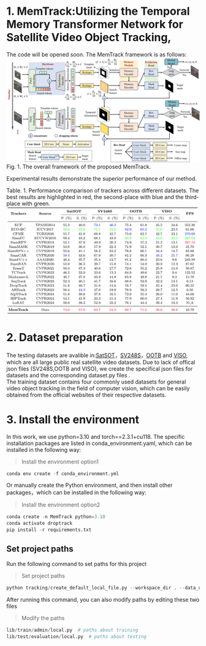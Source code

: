 # 1. MemTrack:Utilizing the Temporal Memory Transformer Network for Satellite Video Object Tracking,
The code will be opened soon. The MemTrack framework is as follows:
![image](framework.jpg)
Fig. 1. The overall framework of the proposed MemTrack.  <br>

Experimental results demonstrate the superior performance of our method. <br>

Table. 1. Performance comparison of trackers across different datasets. The best results are highlighted in red, the second-place with blue and the third-place with green.
![image](table_result.png)

# 2. Dataset preparation
The testing datasets are avalible in:[SatSOT](http://www.csu.cas.cn/gb/kybm/sjlyzx/gcxx_sjj/sjj_wxxl/202106/t20210607_6080256.html)，[SV248S](https://github.com/xdai-dlgvv/SV248S)，[OOTB](https://github.com/YZCU/OOTB) and [VISO](https://github.com/QingyongHu/VISO), which are all large public real satellite video datasets. Due to lack of offical json files (SV248S,OOTB and VISO), we create the specifical json files for datasets and the corresponding dataset.py files . <br>
The training dataset contains four commonly used datasets for general video object tracking in the field of computer vision, which can be easily obtained from the official websites of their respective datasets.

# 3. Install the environment
In this work, we use python=3.10 and torch==2.3.1+cu118. The specific installation packages are listed in conda_environment.yaml, which can be installed in the following way:
> Install the environment option1
```python 
conda env create -f conda_environment.yml
```
Or manually create the Python environment, and then install other packages，which can be installed in the following way:
> Install the environment option2
```python 
conda create -n MemTrack python=3.10
conda activate droptrack
pip install -r requirements.txt
```
## Set project paths
Run the following command to set paths for this project
> Set project paths
```python 
python tracking/create_default_local_file.py --workspace_dir . --data_dir ./data --save_dir ./output
```
After running this command, you can also modify paths by editing these two files
> Modify the paths
```python 
lib/train/admin/local.py  # paths about training
lib/test/evaluation/local.py  # paths about testing
```
